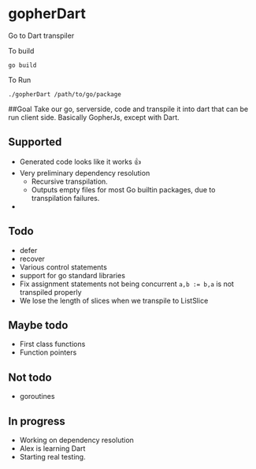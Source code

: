 # gopherDart
Go to Dart transpiler

To build
```
go build
```

To Run
```
./gopherDart /path/to/go/package
```

##Goal
Take our go, serverside, code and transpile it into dart that can be run client side. 
Basically GopherJs, except with Dart.



## Supported

* Generated code looks like it works :thumbsup:
* Very preliminary dependency resolution
    * Recursive transpilation.
    * Outputs empty files for most Go builtin packages, due to transpilation failures.
* 

## Todo

* defer
* recover
* Various control statements
* support for go standard libraries
* Fix assignment statements not being concurrent
```a,b := b,a``` is not transpiled properly
* We lose the length of slices when we transpile to ListSlice

## Maybe todo
* First class functions
* Function pointers

## Not todo
* goroutines

## In progress

* Working on dependency resolution
* Alex is learning Dart
* Starting real testing.

